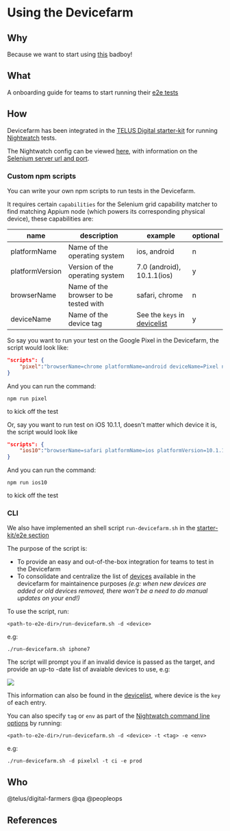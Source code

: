 # Using the Devicefarm

## Why

Because we want to start using [this][devicefarm] badboy!

## What

A onboarding guide for teams to start running their [e2e tests][e2e tests]

## How

Devicefarm has been integrated in the [TELUS Digital starter-kit][sk] for running [Nightwatch][nw] tests.

The Nightwatch config can be viewed [here][sk-dfconfig], with information on the [Selenium server url and port][sk-dfconfig_selenium].

### Custom npm scripts

You can write your own npm scripts to run tests in the Devicefarm.

It requires certain `capabilities` for the Selenium grid capability matcher to find matching Appium node (which powers its corresponding physical device), these capabilities are:

| name            | description                           | example                                    | optional |
| --------------- | ------------------------------------- | ------------------------------------------ | -------- |
| platformName    | Name of the operating system          | ios, android                               | n        |
| platformVersion | Version of the operating system       | 7.0 (android), 10.1.1(ios)                 | y        |
| browserName     | Name of the browser to be tested with | safari, chrome                             | n        |
| deviceName      | Name of the device tag                | See the `keys` in [devicelist][devicelist] | y        |

So say you want to run your test on the Google Pixel in the Devicefarm, the script would look like:

```json
"scripts": {
    "pixel":"browserName=chrome platformName=android deviceName=Pixel nightwatch"
}
```

And you can run the command:

`npm run pixel` 

to kick off the test

Or, say you want to run test on iOS 10.1.1, doesn't matter which device it is, the script would look like

```json
"scripts": {
    "ios10":"browserName=safari platformName=ios platformVersion=10.1.1 nightwatch"
}
```

And you can run the command:

`npm run ios10` 

to kick off the test

### CLI

We also have implemented an shell script `run-devicefarm.sh` in the [starter-kit/e2e section][sk]

The purpose of the script is:

- To provide an easy and out-of-the-box integration for teams to test in the Devicefarm
- To consolidate and centralize the list of [devices][devicelist] available in the devicefarm for maintainence purposes _(e.g: when new devices are added or old devices removed, there won't be a need to do manual updates on your end!)_

To use the script, run:

`<path-to-e2e-dir>/run-devicefarm.sh -d <device>`

e.g:

`./run-devicefarm.sh iphone7`

The script will prompt you if an invalid device is passed as the target, and provide an up-to -date list of avaiable devices to use, e.g:

![][deviceshell]

This information can also be found in the [devicelist][devicelist], where device is the `key` of each entry.

You can also specify `tag` or `env` as part of the [Nightwatch command line options][nw-cli] by running:

`<path-to-e2e-dir>/run-devicefarm.sh -d <device> -t <tag> -e <env>`

e.g:

`./run-devicefarm.sh -d pixelxl -t ci -e prod`

## Who

@telus/digital-farmers @qa @peopleops

## References

[sk]: https://github.com/telus/telus-isomorphic-starter-kit/tree/master/e2e

[sk-dfconfig]: https://github.com/telus/telus-isomorphic-starter-kit/blob/master/e2e/nightwatch.devicefarm.conf.js

[sk-dfconfig_selenium]: https://github.com/telus/telus-isomorphic-starter-kit/blob/master/e2e/nightwatch.devicefarm.conf.js#L41_L42

[nw]: http://nightwatchjs.org/

[nw-cli]: https://github.com/nightwatchjs/nightwatch-docs/blob/master/guide/running-tests/runner-options.md

[e2e tests]: ../functional/e2e.md

[devicefarm]: ./devicefarm.md

[devicelist]: ./devicelist.json

[deviceshell]: ./devicefarm_media/rundfshell_device.png
